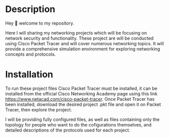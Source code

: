 # Description

Hey :wave: welcome to my repository.

Here I will sharing my networking projects which will be focusing on network security and functionality. These project are will be conducted using Cisco Packet Tracer and will cover numerous networking topics. It will provide a comprehensive simulation environment for exploring networking concepts and protocols. 


# Installation

To run these project files Cisco Packet Tracer must be installed, it can be installed from the official Cisco Networking Academy page using this link https://www.netacad.com/cisco-packet-tracer. Once Packet Tracer has been installed, download the desired project .pkt file and open it on Packet Tracer, then explore the project.

I will be providing fully configured files, as well as files containing only the topology for people who want to do the cofigurations themselves, and detailed descriptions of the protocols used for each project.  
